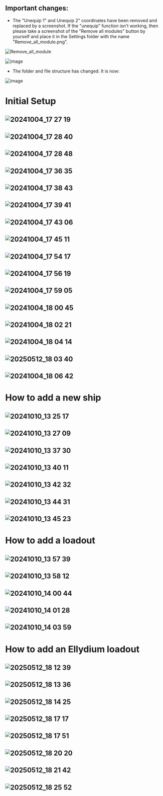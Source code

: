 ## Important changes: 
- The "Unequip 1" and Unequip 2" coordinates have been removed and replaced by a screenshot. If the "unequip" function isn't working, then please take a screenshot of the "Remove all modules"
button by yourself and place it in the Settings folder with the name "Remove_all_module.png".

![Remove_all_module](https://github.com/user-attachments/assets/9b0ff1bc-5f9b-4397-a08d-7de67c913b44)

![image](https://github.com/user-attachments/assets/cfc7e256-e661-45b7-8a1c-055492a7992f)

- The folder and file structure has changed. It is now:

![image](https://github.com/user-attachments/assets/e122b2a2-1c73-44e8-b736-e55288ef133a)

# Initial Setup

![20241004_17 27 19](https://github.com/user-attachments/assets/341ca281-4c94-4388-b415-8e456588dac7)
-
![20241004_17 28 40](https://github.com/user-attachments/assets/99fb21da-d061-4857-a235-228f7699d9ca)
-
![20241004_17 28 48](https://github.com/user-attachments/assets/a3ea2658-da2a-4773-bd98-27c678d8d0a5)
-
![20241004_17 36 35](https://github.com/user-attachments/assets/0ac5e1b6-33dc-459d-b786-ee800deddf1e)
-
![20241004_17 38 43](https://github.com/user-attachments/assets/223d0b92-05e1-4ba0-a43a-a47b487d6a46)
-
![20241004_17 39 41](https://github.com/user-attachments/assets/cdc2eaf3-e780-4d1b-9e02-492e7bad1476)
-
![20241004_17 43 06](https://github.com/user-attachments/assets/c2d4064e-7493-4229-a044-831171a11169)
-
![20241004_17 45 11](https://github.com/user-attachments/assets/9e94f867-5bbc-4674-8c0e-7764355a0964)
-
![20241004_17 54 17](https://github.com/user-attachments/assets/05c3fe55-8da2-4cd7-915a-c479d0396d97)
-
![20241004_17 56 19](https://github.com/user-attachments/assets/9c08ed7a-cfee-4a7f-a88e-063309081d99)
-
![20241004_17 59 05](https://github.com/user-attachments/assets/0c323b97-1761-432f-a496-6f5907ab1d9a)
-
![20241004_18 00 45](https://github.com/user-attachments/assets/f6dd2dee-419c-4214-90d9-6797f11c4b74)
-
![20241004_18 02 21](https://github.com/user-attachments/assets/02dedc55-4e63-4ecd-b57e-e1a989798438)
-
![20241004_18 04 14](https://github.com/user-attachments/assets/177f8b32-65f4-439d-85d7-8aabec4531a2)
-
![20250512_18 03 40](https://github.com/user-attachments/assets/6b51ba55-ec73-478b-822b-4399b155e51d)
-
![20241004_18 06 42](https://github.com/user-attachments/assets/ceca12d2-7a03-4367-a43e-ddb376e4d0da)
-

# How to add a new ship
![20241010_13 25 17](https://github.com/user-attachments/assets/a60ecdfd-0a35-4f00-adba-c12aa272ab21)
-
![20241010_13 27 09](https://github.com/user-attachments/assets/5ad7e8d6-3746-4d36-b44f-d742dacd8d76)
-
![20241010_13 37 30](https://github.com/user-attachments/assets/fe1873b6-a136-46d8-89c4-1f9bdb6c4a67)
-
![20241010_13 40 11](https://github.com/user-attachments/assets/2d693b4e-0884-4b27-b5a0-0fc4d2ea070d)
-
![20241010_13 42 32](https://github.com/user-attachments/assets/22186869-3b41-4d93-8642-b937dbb6c98c)
-
![20241010_13 44 31](https://github.com/user-attachments/assets/44bdb7f9-1ab0-40c0-a43e-9a183781a2b9)
-
![20241010_13 45 23](https://github.com/user-attachments/assets/f925593c-fb7a-450a-9c22-4af1408ffaf6)
-

# How to add a loadout
![20241010_13 57 39](https://github.com/user-attachments/assets/8b1da0f1-06a3-4272-b5b7-c236c0cf6fe8)
-
![20241010_13 58 12](https://github.com/user-attachments/assets/ca136479-b984-4a3a-b010-d3835486eb74)
-
![20241010_14 00 44](https://github.com/user-attachments/assets/49e82978-6cd5-49d3-8132-1ad565f51b4b)
-
![20241010_14 01 28](https://github.com/user-attachments/assets/cb9cec99-c6fa-42ed-b500-26d44b11baa7)
-
![20241010_14 03 59](https://github.com/user-attachments/assets/f515e995-26b3-4365-a625-f7972c2d69ee)
-


# How to add an Ellydium loadout
![20250512_18 12 39](https://github.com/user-attachments/assets/fd7d708f-9fdd-4514-b3ae-e70290a2d3fc)
-
![20250512_18 13 36](https://github.com/user-attachments/assets/b0f7bad6-14ff-401d-9bac-6441dd086887)
-
![20250512_18 14 25](https://github.com/user-attachments/assets/43f83f0a-6b54-44c8-8031-efd1ae422b03)
-
![20250512_18 17 17](https://github.com/user-attachments/assets/ef4ac4ca-0263-40f1-af72-d2c018250339)
-
![20250512_18 17 51](https://github.com/user-attachments/assets/a29c7053-8759-4c0f-8303-ed770a1abc50)
-
![20250512_18 20 20](https://github.com/user-attachments/assets/02256493-3ea8-4bee-ae05-af0208ed6852)
-
![20250512_18 21 42](https://github.com/user-attachments/assets/82d97f65-8072-4b4a-9009-b19188715c62)
-
![20250512_18 25 52](https://github.com/user-attachments/assets/04fa27ec-ca4c-4e9d-b7c5-91b472cee852)
-
